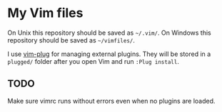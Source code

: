 # My Vim files

On Unix this repository should be saved as `~/.vim/`.
On Windows this repository should be saved as `~/vimfiles/`.

I use [vim-plug](https://github.com/junegunn/vim-plug) for managing external plugins.
They will be stored in a `plugged/` folder after you open Vim and run `:Plug install`.

## TODO

Make sure vimrc runs without errors even when no plugins are loaded.
